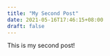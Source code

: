 ```yaml
---
title: "My Second Post"
date: 2021-05-16T17:46:15+08:00
draft: false
---
```


This is my second post!